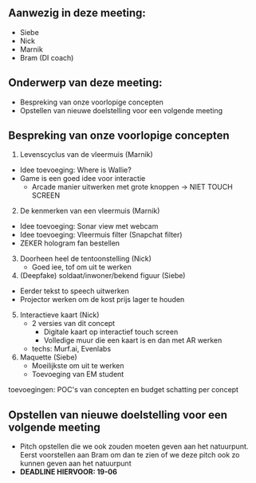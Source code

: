 ## Aanwezig in deze meeting: 
* Siebe
* Nick
* Marnik 
* Bram (DI coach)


## Onderwerp van deze meeting:
* Bespreking van onze voorlopige concepten
* Opstellen van nieuwe doelstelling voor een volgende meeting

## Bespreking van onze voorlopige concepten
1. Levenscyclus van de vleermuis (Marnik)
 * Idee toevoeging: Where is Wallie?
 * Game is een goed idee voor interactie 
   * Arcade manier uitwerken met grote knoppen -> NIET TOUCH SCREEN
2. De kenmerken van een vleermuis (Marnik)
 * Idee toevoeging: Sonar view met webcam
 * Idee toevoeging: Vleermuis filter (Snapchat filter)
 * ZEKER hologram fan bestellen
3. Doorheen heel de tentoonstelling (Nick)
   * Goed iee, tof om uit te werken  
4. (Deepfake) soldaat/inwoner/bekend figuur (Siebe)
 * Eerder tekst to speech uitwerken
 * Projector werken om de kost prijs lager te houden
5. Interactieve kaart (Nick)
    * 2 versies van dit concept
      * Digitale kaart op interactief touch screen
      * Volledige muur die een kaart is en dan met AR werken
    * techs: Murf.ai, Evenlabs
6. Maquette (Siebe)
    * Moeilijkste om uit te werken
    * Toevoeging van EM student


toevoegingen: POC's van concepten en budget schatting per concept


## Opstellen van nieuwe doelstelling voor een volgende meeting
* Pitch opstellen die we ook zouden moeten geven aan het natuurpunt. Eerst voorstellen aan Bram om dan te zien of we deze pitch ook zo kunnen geven aan het natuurpunt
* **DEADLINE HIERVOOR: 19-06**
